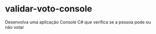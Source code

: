 # validar-voto-console
Desenvolva uma aplicação Console C# que verifica se a pessoa pode ou não votar
